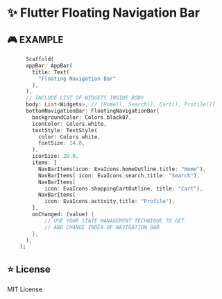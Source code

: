 # ✨ Flutter Floating Navigation Bar

## 🎮 EXAMPLE

```dart
      Scaffold(
      appBar: AppBar(
        title: Text(
          "Floating Navigation Bar"
        ),
      ),
      // INCLUDE LIST OF WIDGETS INSIDE BODY
      body: List<Widgets>, // [Home(), Search(), Cart(), Profile()]
      bottomNavigationBar: FloatingNavigationBar(
        backgroundColor: Colors.black87,
        iconColor: Colors.white,
        textStyle: TextStyle(
          color: Colors.white,
          fontSize: 14.0,
        ),
        iconSize: 20.0,
        items: [
          NavBarItems(icon: EvaIcons.homeOutline,title: "Home"),
          NavBarItems( icon: EvaIcons.search,title: "Search"),
          NavBarItems(
            icon: EvaIcons.shoppingCartOutline, title: "Cart"),
          NavBarItems(
            icon: EvaIcons.activity,title: "Profile"),
        ],
        onChanged: (value) {
            // USE YOUR STATE MANAGEMENT TECHNIQUE TO GET
            // AND CHANGE INDEX OF NAVIGATION BAR
        },
      ),
    );

```

<!-- 
<img width="450" height="900" src="https://github.com/tailoristic/floating_navigation_bar/blob/master/example/images/floating_navigation_bar.jpg?raw=true"> -->


## ⭐️ License

MIT License
